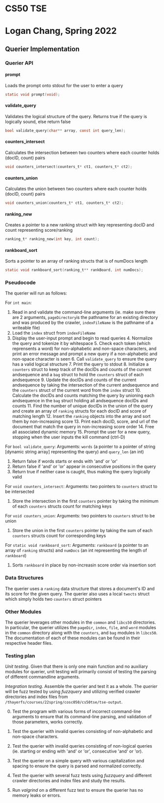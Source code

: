 # CS50 TSE
# Logan Chang, Spring 2022

## Querier Implementation

### Querier API

#### prompt
Loads the prompt onto stdout for the user to enter a query
```c
static void prompt(void); 
```
#### validate_query
Validates the logical structure of the query. Returns true if the query is logically sound, else return false
```c
bool validate_query(char** array, const int query_len);
```
#### counters_intersect
Calculates the intersection between two counters where each counter holds (docID, count) pairs
```c
void counters_intersect(counters_t* ct1, counters_t* ct2);
```
#### counters_union
Calculates the union between two counters where each counter holds (docID, count) pairs
```c
void counters_union(counters_t* ct1, counters_t* ct2);
```
#### ranking_new
Creates a pointer to a new ranking struct with key representing docID and count representing score/ranking
```c
ranking_t* ranking_new(int key, int count); 
```
#### rankboard_sort
Sorts a pointer to an array of ranking structs that is of numDocs length
```c
static void rankboard_sort(ranking_t** rankBoard, int numDocs);
```

### Pseudocode

The querier will run as follows:

For `int main`:
1. Read in and validate the command-line arguments (ie. make sure there are 2 arguments, `pageDirectory`is the pathname for an existing directory and was produced by the crawler, `indexFileName` is the pathname of a writeable file)
2. Load the `index` struct from `indexFileName` 
3. Display the user-input prompt and begin to read queries
	4. Normalize the query and tokenize it by whitespace
	5. Check each token (which reprensents a word) for non-alphabetic and non-space characters, and print an error message and prompt a new query if a non-alphabetic and non-space character is seen
	6. Call `validate_query` to ensure the query has a valid logical structure
	7. Print the query to stdout
	8. Initialize a `counters` struct to keep track of the docIDs and counts of the current andsequence and a `bag` struct to hold the `counters` struct of each andsequence
		9. Update the docIDs and counts of the current andsequence by taking the intersection of the current andsequence and the `counters` struct of the current word from the `index` struct
	10. Calculate the docIDs and counts matching the query by unioning each andsequence in the `bag` struct holding all andsequence docIDs and counts
	11. Find the number of unique docIDs in the union of the query and create an array of `ranking` structs for each docID and score of matching length
	12. Insert the `ranking` objects into the array and sort them by non-increasing score
	13. Print each docID, score, and url of the document that match the query in non-increasing score order
	14. Free all associated dynamic memory
	15. Prompt the user for a new query, stopping when the user inputs the kill command (ctrl-D)

For `bool validate_query`:
Arguments: `words` (a pointer to a pointer of string [dynamic string array] representing the query) and `query_len` (an int)
1. Return false if words starts or ends with 'and' or 'or'
2. Return false if 'and' or 'or' appear in consecutive positions in the query
3. Return true if neither case is caught, thus making the query logically valid

For `void counters_intersect`:
Arguments: two pointers to `counters` struct to be intersected
1. Store the intersection in the first `counters` pointer by taking the minimum of each `counters` structs count for matching keys

For `void counters_union`:
Arguments: two pointers to `counters` struct to be union
1. Store the union in the first `counters` pointer by taking the sum of each `counters` structs count for corresponding keys

For `static void rankboard_sort`:
Arguments: `rankboard` (a pointer to an array of `ranking` structs) and `numDocs` (an int representing the length of `rankboard`)
1. Sorts `rankboard` in place by non-increasin score order via insertion sort

### Data Structures
The querier uses a `ranking` data structure that stores a document's ID and its score for the given query. The querier also uses a local `twocts` struct which simply holds two `counters` struct pointers

### Other Modules
The querier leverages other modules in the `common` and `libcs50` directories. In particular, the querier utilizes the `pageDir`, `index`, `file`, and `word` modules in the `common` directory along with the `counters`, and `bag` modules in `libcs50`. The documentation of each of these modules can be found in their respective header files.

### Testing plan

*Unit testing*. Given that there is only one main function and no auxiliary modules for querier, unit testing will primarily consist of testing the parsing of different commandline arguments.

*Integration testing*.  Assemble the querier and test it as a whole.
The *querier* will be fuzz tested by using *fuzzquery* and utilizing verified crawler directories and index files from `/thayerfs/courses/22spring/cosc050/cs50tse/tse-output`.

0. Test the program with various forms of incorrect command-line arguments to ensure that its command-line parsing, and validation of those parameters, works correctly.

0. Test the querier with invalid queries consisting of non-alphabetic and non-space characters.

0. Test the querier with invalid queries consisting of non-logical queries (ie. starting or ending with 'and' or 'or', consecutive 'and' or 'or).

1. Test the querier on a simple query with various capitalization and spacing to ensure the query is parsed and normalized correctly.

2. Test the querier with several fuzz tests using *fuzzquery* and different crawler directories and index files and study the results.

3. Run *valgrind* on a different fuzz test to ensure the querier has no memory leaks or errors.
